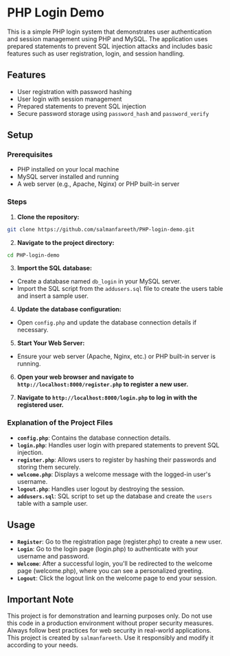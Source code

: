 # PHP Login Demo

This is a simple PHP login system that demonstrates user authentication and session management using PHP and MySQL. The application uses prepared statements to prevent SQL injection attacks and includes basic features such as user registration, login, and session handling.

## Features

- User registration with password hashing
- User login with session management
- Prepared statements to prevent SQL injection
- Secure password storage using `password_hash` and `password_verify`

## Setup

### Prerequisites

- PHP installed on your local machine
- MySQL server installed and running
- A web server (e.g., Apache, Nginx) or PHP built-in server

### Steps

1. **Clone the repository:**

```bash
git clone https://github.com/salmanfareeth/PHP-login-demo.git
```

2. **Navigate to the project directory:**

```bash
cd PHP-login-demo
```

3. **Import the SQL database:**

  - Create a database named `db_login` in your MySQL server.
  - Import the SQL script from the `addusers.sql` file to create the users table and insert a sample user.

4. **Update the database configuration:**

  - Open `config.php` and update the database connection details if necessary.

5. **Start Your Web Server:**

  - Ensure your web server (Apache, Nginx, etc.) or PHP built-in server is running.
  
6. **Open your web browser and navigate to `http://localhost:8000/register.php` to register a new user.**

7. **Navigate to `http://localhost:8000/login.php` to log in with the registered user.**


### Explanation of the Project Files

- **`config.php`**: Contains the database connection details.
- **`login.php`**: Handles user login with prepared statements to prevent SQL injection.
- **`register.php`**: Allows users to register by hashing their passwords and storing them securely.
- **`welcome.php`**: Displays a welcome message with the logged-in user's username.
- **`logout.php`**: Handles user logout by destroying the session.
- **`addusers.sql`**: SQL script to set up the database and create the `users` table with a sample user.


## Usage
- **`Register`**: Go to the registration page (register.php) to create a new user.
- **`Login`**: Go to the login page (login.php) to authenticate with your username and password.
- **`Welcome`**: After a successful login, you'll be redirected to the welcome page (welcome.php), where you can see a personalized greeting.
- **`Logout`**: Click the logout link on the welcome page to end your session.


## Important Note

This project is for demonstration and learning purposes only. Do not use this code in a production environment without proper security measures. Always follow best practices for web security in real-world applications. This project is created by `salmanfareeth`. Use it responsibly and modify it according to your needs.
